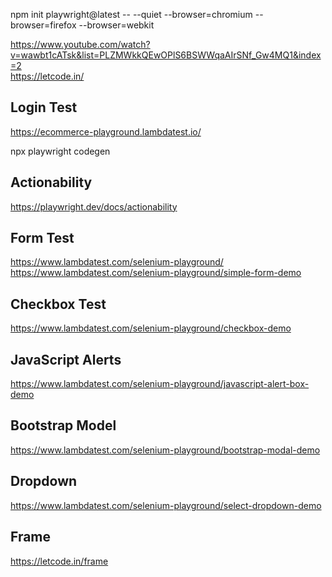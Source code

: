 npm init playwright@latest -- --quiet --browser=chromium --browser=firefox --browser=webkit  

https://www.youtube.com/watch?v=wawbt1cATsk&list=PLZMWkkQEwOPlS6BSWWqaAIrSNf_Gw4MQ1&index=2  
https://letcode.in/  
  
## Login Test  
https://ecommerce-playground.lambdatest.io/  

npx playwright codegen  
  
## Actionability  
https://playwright.dev/docs/actionability  
  
## Form Test  
https://www.lambdatest.com/selenium-playground/  
https://www.lambdatest.com/selenium-playground/simple-form-demo  
  
## Checkbox Test  
https://www.lambdatest.com/selenium-playground/checkbox-demo  

## JavaScript Alerts  
https://www.lambdatest.com/selenium-playground/javascript-alert-box-demo  
  
## Bootstrap Model  
https://www.lambdatest.com/selenium-playground/bootstrap-modal-demo  
  
## Dropdown  
https://www.lambdatest.com/selenium-playground/select-dropdown-demo  
  
## Frame  
https://letcode.in/frame  
　